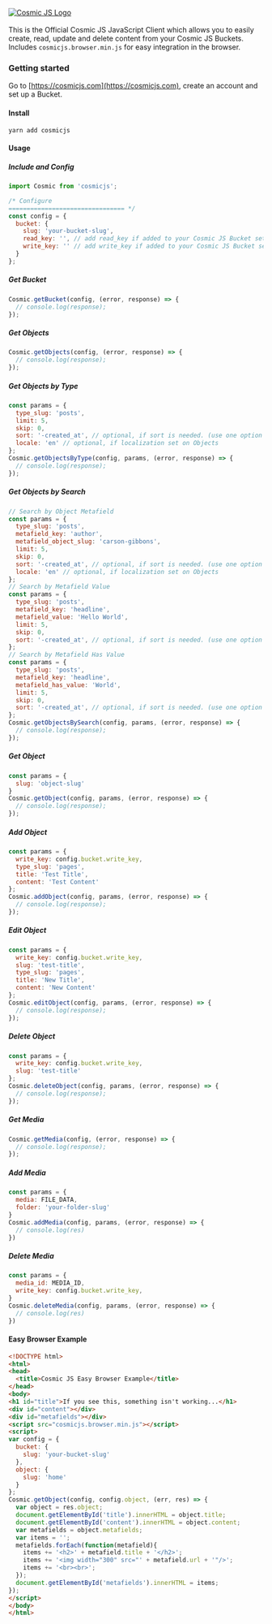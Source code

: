 [![Cosmic JS Logo](https://cosmicjs.com/images/marketing/logo-w-brand.jpg)](https://cosmicjs.com/)<br><br>
This is the Official Cosmic JS JavaScript Client which allows you to easily create, read, update and delete content from your Cosmic JS Buckets.  Includes `cosmicjs.browser.min.js` for easy integration in the browser.

### Getting started
Go to [https://cosmicjs.com](https://cosmicjs.com), create an account and set up a Bucket.

#### Install
```
yarn add cosmicjs
```

#### Usage
##### Include and Config
```javascript
import Cosmic from 'cosmicjs';

/* Configure
================================ */
const config = {
  bucket: {
    slug: 'your-bucket-slug',
    read_key: '', // add read_key if added to your Cosmic JS Bucket settings
    write_key: '' // add write_key if added to your Cosmic JS Bucket settings
  }
};
```
##### Get Bucket
```javascript
Cosmic.getBucket(config, (error, response) => {
  // console.log(response);
});
```
##### Get Objects
```javascript
Cosmic.getObjects(config, (error, response) => {
  // console.log(response);
});
```
##### Get Objects by Type
```javascript
const params = {
  type_slug: 'posts',
  limit: 5,
  skip: 0,
  sort: '-created_at', // optional, if sort is needed. (use one option from 'created_at,-created_at,modified_at,-modified_at,random')
  locale: 'en' // optional, if localization set on Objects
};
Cosmic.getObjectsByType(config, params, (error, response) => {
  // console.log(response);
});
```
##### Get Objects by Search
```javascript
// Search by Object Metafield
const params = {
  type_slug: 'posts',
  metafield_key: 'author',
  metafield_object_slug: 'carson-gibbons',
  limit: 5,
  skip: 0,
  sort: '-created_at', // optional, if sort is needed. (use one option from 'created_at,-created_at,modified_at,-modified_at,random')
  locale: 'en' // optional, if localization set on Objects
};
// Search by Metafield Value
const params = {
  type_slug: 'posts',
  metafield_key: 'headline',
  metafield_value: 'Hello World',
  limit: 5,
  skip: 0,
  sort: '-created_at', // optional, if sort is needed. (use one option from 'created_at,-created_at,modified_at,-modified_at,random')
};
// Search by Metafield Has Value
const params = {
  type_slug: 'posts',
  metafield_key: 'headline',
  metafield_has_value: 'World',
  limit: 5,
  skip: 0,
  sort: '-created_at', // optional, if sort is needed. (use one option from 'created_at,-created_at,modified_at,-modified_at,random')
};
Cosmic.getObjectsBySearch(config, params, (error, response) => {
  // console.log(response);
});
```
##### Get Object
```javascript
const params = {
  slug: 'object-slug'
}
Cosmic.getObject(config, params, (error, response) => {
  // console.log(response);
});
```
##### Add Object
```javascript
const params = {
  write_key: config.bucket.write_key,
  type_slug: 'pages',
  title: 'Test Title',
  content: 'Test Content'
};
Cosmic.addObject(config, params, (error, response) => {
  // console.log(response);
});
```
##### Edit Object
```javascript
const params = {
  write_key: config.bucket.write_key,
  slug: 'test-title',
  type_slug: 'pages',
  title: 'New Title',
  content: 'New Content'
};
Cosmic.editObject(config, params, (error, response) => {
  // console.log(response);
});
```
##### Delete Object
```javascript
const params = {
  write_key: config.bucket.write_key,
  slug: 'test-title'
};
Cosmic.deleteObject(config, params, (error, response) => {
  // console.log(response);
});
```
##### Get Media
```javascript
Cosmic.getMedia(config, (error, response) => {
  // console.log(response);
});
```
##### Add Media
```javascript
const params = {
  media: FILE_DATA,
  folder: 'your-folder-slug'
}
Cosmic.addMedia(config, params, (error, response) => {
  // console.log(res)
})
```
##### Delete Media
```javascript
const params = {
  media_id: MEDIA_ID,
  write_key: config.bucket.write_key,
}
Cosmic.deleteMedia(config, params, (error, response) => {
  // console.log(res)
})
```
#### Easy Browser Example
```html
<!DOCTYPE html>
<html>
<head>
  <title>Cosmic JS Easy Browser Example</title>
</head>
<body>
<h1 id="title">If you see this, something isn't working...</h1>
<div id="content"></div>
<div id="metafields"></div>
<script src="cosmicjs.browser.min.js"></script>
<script>
var config = {
  bucket: {
    slug: 'your-bucket-slug'
  },
  object: {
    slug: 'home'
  }
};
Cosmic.getObject(config, config.object, (err, res) => {
  var object = res.object;
  document.getElementById('title').innerHTML = object.title;
  document.getElementById('content').innerHTML = object.content;
  var metafields = object.metafields;
  var items = '';
  metafields.forEach(function(metafield){
    items += '<h2>' + metafield.title + '</h2>';
    items += '<img width="300" src="' + metafield.url + '"/>';
    items += '<br><br>';
  });
  document.getElementById('metafields').innerHTML = items;
});
</script>
</body>
</html>
```
